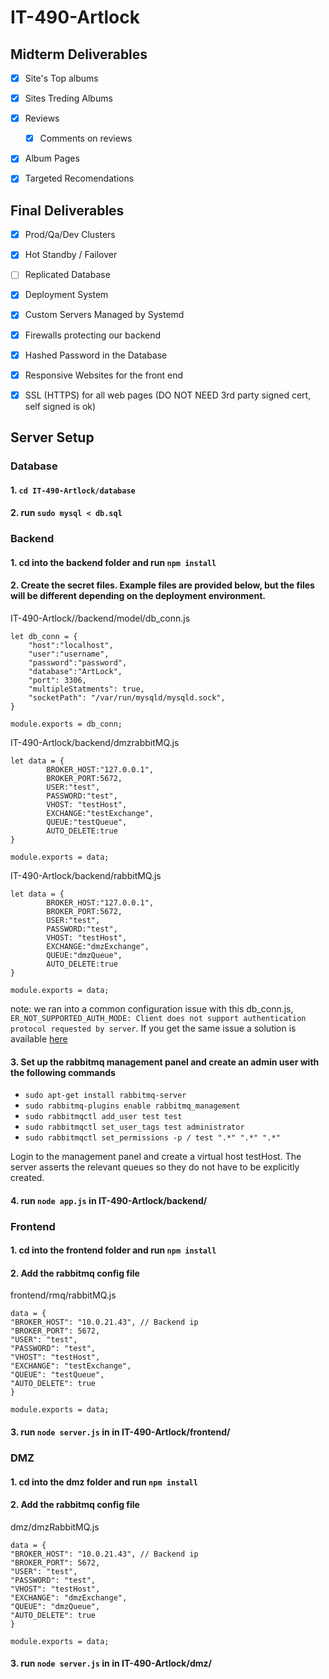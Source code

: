# IT-490-Artlock

## Midterm Deliverables

- [x] Site's Top albums
- [x] Sites Treding Albums
- [x] Reviews
  - [x] Comments on reviews
- [x] Album Pages
- [x] Targeted Recomendations

 
 ## Final Deliverables
- [x] Prod/Qa/Dev Clusters
- [x] Hot Standby / Failover
- [ ] Replicated Database
- [x] Deployment System
- [x] Custom Servers Managed by Systemd
- [x] Firewalls protecting our backend
- [x] Hashed Password in the Database
- [x] Responsive Websites for the front end
- [x] SSL (HTTPS) for all web pages  (DO NOT NEED 3rd party signed cert, self signed is ok)


 ## Server Setup

 ### Database 
 #### 1. `cd IT-490-Artlock/database`
 #### 2. run `sudo mysql < db.sql`
 
 ### Backend
 #### 1. cd into the backend folder and run `npm install`
 #### 2. Create the secret files. Example files are provided below, but the files will be different depending on the deployment environment.

IT-490-Artlock//backend/model/db_conn.js
```
let db_conn = {
    "host":"localhost",
    "user":"username",
    "password":"password",
    "database":"ArtLock",
    "port": 3306,
    "multipleStatments": true,
    "socketPath": "/var/run/mysqld/mysqld.sock",
}

module.exports = db_conn;
```

IT-490-Artlock/backend/dmzrabbitMQ.js
```
let data = {
        BROKER_HOST:"127.0.0.1",
        BROKER_PORT:5672,
        USER:"test",
        PASSWORD:"test",
        VHOST: "testHost",
        EXCHANGE:"testExchange",
        QUEUE:"testQueue",
        AUTO_DELETE:true
}

module.exports = data;
```

IT-490-Artlock/backend/rabbitMQ.js
```
let data = {
        BROKER_HOST:"127.0.0.1",
        BROKER_PORT:5672,
        USER:"test",
        PASSWORD:"test",
        VHOST: "testHost",
        EXCHANGE:"dmzExchange",
        QUEUE:"dmzQueue",
        AUTO_DELETE:true
}

module.exports = data;
```

note: we ran into a common configuration issue with this db_conn.js, `ER_NOT_SUPPORTED_AUTH_MODE: Client does not support authentication protocol requested by server`. If you get the same issue a solution is available [here](https://stackoverflow.com/questions/50093144/mysql-8-0-client-does-not-support-authentication-protocol-requested-by-server)

 #### 3. Set up the rabbitmq management panel and create an admin user with the following commands
- `sudo apt-get install rabbitmq-server`
- `sudo rabbitmq-plugins enable rabbitmq_management`
- `sudo rabbitmqctl add_user test test`
- `sudo rabbitmqctl set_user_tags test administrator`
- `sudo rabbitmqctl set_permissions -p / test ".*" ".*" ".*"`

Login to the management panel and create a virtual host testHost. The server asserts the relevant queues so they do not have to be explicitly created.

  #### 4. run `node app.js` in IT-490-Artlock/backend/

 ### Frontend
 #### 1. cd into the frontend folder and run `npm install`
 #### 2. Add the rabbitmq config file
 frontend/rmq/rabbitMQ.js 
 ````
 data = {
"BROKER_HOST": "10.0.21.43", // Backend ip
"BROKER_PORT": 5672,
"USER": "test",
"PASSWORD": "test",
"VHOST": "testHost",
"EXCHANGE": "testExchange",
"QUEUE": "testQueue",
"AUTO_DELETE": true
}

module.exports = data;
 ````
 #### 3. run `node server.js` in in IT-490-Artlock/frontend/
 
  ### DMZ
 #### 1. cd into the dmz folder and run `npm install`
 #### 2. Add the rabbitmq config file
 dmz/dmzRabbitMQ.js 
 ````
 data = {
"BROKER_HOST": "10.0.21.43", // Backend ip
"BROKER_PORT": 5672,
"USER": "test",
"PASSWORD": "test",
"VHOST": "testHost",
"EXCHANGE": "dmzExchange",
"QUEUE": "dmzQueue",
"AUTO_DELETE": true
}

module.exports = data;
 ````
 #### 3. run `node server.js` in in IT-490-Artlock/dmz/
 
